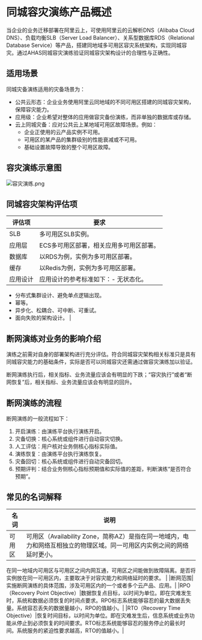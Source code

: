 # 同城容灾演练产品概述

当企业的业务迁移部署在阿里云上，可使用阿里云的云解析DNS（Alibaba Cloud DNS）、负载均衡SLB（Server Load Balancer）、关系型数据库RDS（Relational Database Service）等产品，搭建同地域多可用区容灾系统架构，实现同城容灾。通过AHAS同城容灾演练验证同城容灾架构设计的合理性与正确性。

## 适用场景

同城灾备演练适用的灾备场景为：

-   公共云形态：企业业务使用阿里云同地域的不同可用区搭建的同城容灾架构，保障容灾能力。
-   应用级：企业希望对整体的应用做容灾备份演练，而非单独的数据库或存储。
-   云上同城灾备：应对公共云上某地域可用区故障场景。例如：
    -   企业正使用的云产品实例不可用。
    -   可用区的某产品的集群级别的性能衰减或不可用。
    -   基础设置故障导致的整个可用区故障。

## 容灾演练示意图

![容灾演练.png](https://static-aliyun-doc.oss-accelerate.aliyuncs.com/assets/img/zh-CN/7261946161/p254154.png)

## 同城容灾架构评估项

|评估项|要求|
|---|--|
|SLB|多可用区SLB实例。|
|应用层|ECS多可用区部署，相关应用多可用区部署。|
|数据库|以RDS为例，实例为多可用区部署。|
|缓存|以Redis为例，实例为多可用区部署。|
|应用设计|应用设计的参考标准如下：-   无状态化。
-   分布式集群设计、避免单点逻辑出现。
-   幂等。
-   异步化、松耦合、可中断、可重试。
-   面向失败的架构设计。 |

## 断网演练对业务的影响介绍

演练之前需对自身的部署架构进行充分评估。符合同城容灾架构相关标准只是具有同城容灾能力的基础条件，实际是否可以同城容灾还需通过做容灾演练加以验证。

断网演练执行后，相关指标、业务流量应该会有明显的下跌；“容灾执行”或者“断网恢复”后，相关指标、业务流量应该会有明显的回升。

## 断网演练的流程

断网演练的一般流程如下：

1.  开启演练：由演练平台执行演练开启。
2.  灾备切换：核心系统或组件进行自动容灾切换。
3.  人工评估：用户核对业务侧核心指标实际值。
4.  演练恢复：由演练平台执行演练恢复。
5.  灾备回切：核心系统或组件进行自动灾备回切。
6.  预期评判：结合业务侧核心指标预期值和实际值的差距，判断演练“是否符合预期”。

## 常见的名词解释

|名词|说明|
|--|--|
|可用区|可用区（Availability Zone，简称AZ）是指在同一地域内，电力和网络互相独立的物理区域。同一可用区内实例之间的网络延时更小。

在同一地域内可用区与可用区之间内网互通，可用区之间能做到故障隔离。是否将实例放在同一可用区内，主要取决于对容灾能力和网络延时的要求。 |
|断网范围|实施断网演练的具体范围，涉及可用区内的一个或者多个云产品、应用。|
|RPO（Recovery Point Objective）|数据恢复点目标，以时间为单位。即在灾难发生时，系统和数据必须恢复的时间点要求。RPO标志系统能够容忍的最大数据丢失量。系统容忍丢失的数据量越小，RPO的值越小。|
|RTO（Recovery Time Objective）|恢复时间目标，以时间为单位。即在灾难发生后，信息系统或业务功能从停止到必须恢复的时间要求。RTO标志系统能够容忍的服务停止的最长时间。系统服务的紧迫性要求越高，RTO的值越小。|

